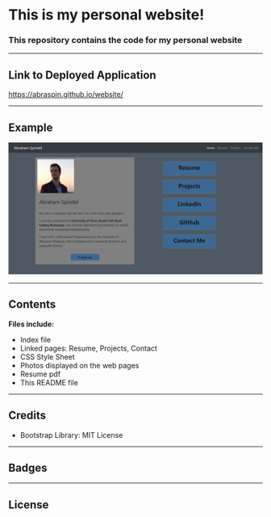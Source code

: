 # This is my personal website!

### This repository contains the code for my personal website

---


## Link to Deployed Application

https://abraspin.github.io/website/

---

## Example


![Screenshot of deployed app](./assets/images/Bio-Home-Snip.png)


---

## Contents
**Files include:**
* Index file
* Linked pages: Resume, Projects, Contact
* CSS Style Sheet
* Photos displayed on the web pages
* Resume pdf
* This README file

---

## Credits
* Bootstrap Library: MIT License
---

## Badges

---

## License
